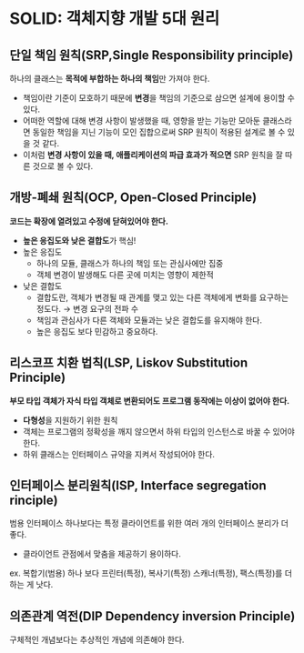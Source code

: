 # SOLID: 객체지향 개발 5대 원리



## 단일 책임 원칙(SRP,Single Responsibility principle)

하나의 클래스는 **목적에 부합하는 하나의 책임**만 가져야 한다.

- 책임이란 기준이 모호하기 때문에 **변경**을 책임의 기준으로 삼으면 설계에 용이할 수 있다.
- 어떠한 역할에 대해 변경 사항이 발생했을 때, 영향을 받는 기능만 모아둔 클래스라면 동일한 책임을 지닌 기능이 모인 집합으로써 SRP 원칙이 적용된 설계로 볼 수 있을 것 같다.
- 이처럼 **변경 사항이 있을 때, 애플리케이션의 파급 효과가 적으면** SRP 원칙을 잘 따른 것으로 볼 수 있다.



## 개방-폐쇄 원칙(OCP, Open-Closed Principle)

**코드는 확장에 열려있고 수정에 닫혀있어야 한다.**

- **높은 응집도와 낮은 결합도**가 핵심!
- 높은 응집도
  - 하나의 모듈, 클래스가 하나의 책임 또는 관심사에만 집중
  - 객체 변경이 발생해도 다른 곳에 미치는 영향이 제한적
- 낮은 결합도
  - 결합도란, 객체가 변경될 때 관계를 맺고 있는 다른 객체에게 변화를 요구하는 정도다. → 변경 요구의 전파 수
  - 책임과 관심사가 다른 객체와 모듈과는 낮은 결합도를 유지해야 한다.
  - 높은 응집도 보다 민감하고 중요하다.



## 리스코프 치환 법칙(LSP, Liskov Substitution Principle)

**부모 타입 객체가 자식 타입 객체로 변환되어도 프로그램 동작에는 이상이 없어야 한다.**

- **다형성**을 지원하기 위한 원칙
- 객체는 프로그램의 정확성을 깨지 않으면서 하위 타입의 인스턴스로 바꿀 수 있어야 한다.
- 하위 클래스는 인터페이스 규약을 지켜서 작성되어야 한다.



## 인터페이스 분리원칙(ISP, Interface segregation rinciple)

범용 인터페이스 하나보다는 특정 클라이언트를 위한 여러 개의 인터페이스 분리가 더 좋다.

- 클라이언트 관점에서 맞춤을 제공하기 용이하다.

ex. 복합기(범용) 하나 보다 프린터(특정), 복사기(특정) 스캐너(특정), 팩스(특정)를 더하는 게 낫다.



## 의존관계 역전(DIP Dependency inversion Principle)

구체적인 개념보다는 추상적인 개념에 의존해야 한다. 


